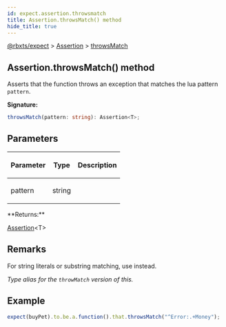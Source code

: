 ```yaml
---
id: expect.assertion.throwsmatch
title: Assertion.throwsMatch() method
hide_title: true
---
```


[@rbxts/expect](./expect.md) &gt; [Assertion](./expect.assertion.md) &gt; [throwsMatch](./expect.assertion.throwsmatch.md)

## Assertion.throwsMatch() method

Asserts that the function throws an exception that matches the lua pattern `pattern`<!-- -->.

**Signature:**

```typescript
throwsMatch(pattern: string): Assertion<T>;
```

## Parameters

<table><thead><tr><th>

Parameter


</th><th>

Type


</th><th>

Description


</th></tr></thead>
<tbody><tr><td>

pattern


</td><td>

string


</td><td>


</td></tr>
</tbody></table>
**Returns:**

[Assertion](./expect.assertion.md)<!-- -->&lt;T&gt;

## Remarks

For string literals or substring matching, use  instead.

_Type alias for the `throwMatch` version of this._

## Example


```ts
expect(buyPet).to.be.a.function().that.throwsMatch("^Error:.+Money");
```
